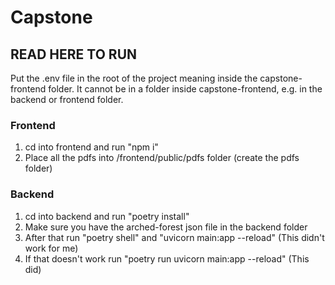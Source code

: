 # Capstone

## READ HERE TO RUN

Put the .env file in the root of the project meaning inside the capstone-frontend folder. It cannot be in a folder inside capstone-frontend, e.g. in the backend or frontend folder.

### Frontend

1. cd into frontend and run "npm i"
2. Place all the pdfs into /frontend/public/pdfs folder (create the pdfs folder)

### Backend

1. cd into backend and run "poetry install"
2. Make sure you have the arched-forest json file in the backend folder
3. After that run "poetry shell" and "uvicorn main:app --reload" (This didn't work for me)
4. If that doesn't work run "poetry run uvicorn main:app --reload" (This did)
